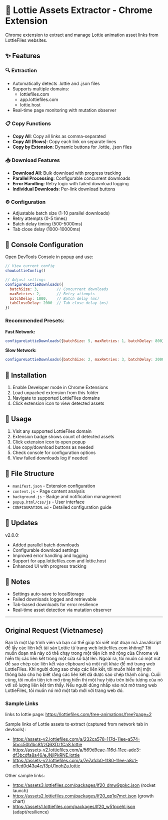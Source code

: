 # 🎪 Lottie Assets Extractor - Chrome Extension

Chrome extension to extract and manage Lottie animation asset links from LottieFiles websites.

## ✨ Features

### 🔍 Extraction
- Automatically detects .lottie and .json files
- Supports multiple domains:
  - lottiefiles.com
  - app.lottiefiles.com
  - lottie.host
- Real-time page monitoring with mutation observer

### 📋 Copy Functions
- **Copy All**: Copy all links as comma-separated
- **Copy All (Rows)**: Copy each link on separate lines
- **Copy by Extension**: Dynamic buttons for .lottie, .json files

### 📥 Download Features
- **Download All**: Bulk download with progress tracking
- **Parallel Processing**: Configurable concurrent downloads
- **Error Handling**: Retry logic with failed download logging
- **Individual Downloads**: Per-link download buttons

### ⚙️ Configuration
- Adjustable batch size (1-10 parallel downloads)
- Retry attempts (0-5 times)
- Batch delay timing (500-5000ms)
- Tab close delay (1000-10000ms)

## 🔧 Console Configuration

Open DevTools Console in popup and use:

```javascript
// View current config
showLottieConfig()

// Adjust settings
configureLottieDownloads({
  batchSize: 3,        // Concurrent downloads
  maxRetries: 2,       // Retry attempts  
  batchDelay: 1000,    // Batch delay (ms)
  tabCloseDelay: 2000  // Tab close delay (ms)
})
```

### Recommended Presets:

**Fast Network:**
```javascript
configureLottieDownloads({batchSize: 5, maxRetries: 1, batchDelay: 800})
```

**Slow Network:**
```javascript
configureLottieDownloads({batchSize: 2, maxRetries: 3, batchDelay: 2000})
```

## 🚀 Installation

1. Enable Developer mode in Chrome Extensions
2. Load unpacked extension from this folder
3. Navigate to supported LottieFiles domains
4. Click extension icon to view detected assets

## 🎯 Usage

1. Visit any supported LottieFiles domain
2. Extension badge shows count of detected assets
3. Click extension icon to open popup
4. Use copy/download buttons as needed
5. Check console for configuration options
6. View failed downloads log if needed

## 📁 File Structure

- `manifest.json` - Extension configuration
- `content.js` - Page content analysis
- `background.js` - Badge and notification management  
- `popup.html/css/js` - User interface
- `CONFIGURATION.md` - Detailed configuration guide

## 🔄 Updates

v2.0.0:
- Added parallel batch downloads
- Configurable download settings
- Improved error handling and logging
- Support for app.lottiefiles.com and lottie.host
- Enhanced UI with progress tracking

## 📝 Notes

- Settings auto-save to localStorage
- Failed downloads logged and retrievable
- Tab-based downloads for error resilience
- Real-time asset detection via mutation observer

---

## Original Request (Vietnamese)

Bạn là một lập trình viên và bạn có thể giúp tôi viết một đoạn mã JavaScript để lấy các liên kết tài sản Lottie từ trang web lottiefiles.com không? Tôi muốn đoạn mã này có thể chạy trong một tiện ích mở rộng của Chrome và hiển thị các liên kết trong một cửa sổ bật lên. Ngoài ra, tôi muốn có một nút để sao chép các liên kết vào clipboard và một nút khác để mở trang web LottieFiles. Khi người dùng sao chép các liên kết, tôi muốn hiển thị một thông báo cho họ biết rằng các liên kết đã được sao chép thành công. Cuối cùng, tôi muốn tiện ích mở rộng hiển thị một huy hiệu trên biểu tượng của nó với số lượng liên kết tìm thấy. Nếu người dùng nhấp vào nút mở trang web LottieFiles, tôi muốn nó mở một tab mới với trang web đó.

### Sample Links

links to lottie page: https://lottiefiles.com/free-animations/free?page=2

Sample links of Lottie assets to extract (captured from network tab in devtools):
- https://assets-v2.lottiefiles.com/a/232ca578-117d-11ee-a574-5bcc50b1bc8f/zQ6XDzfCaS.lottie
- https://assets-v2.lottiefiles.com/a/569d9eae-116d-11ee-ade3-df3bcdfa8a46/eJNjiPkRNE.lottie
- https://assets-v2.lottiefiles.com/a/7e7afcb0-1180-11ee-a8c1-effed0d43a4c/f3pU1nohZa.lottie

Other sample links:
- https://assets3.lottiefiles.com/packages/lf20_dmw9ppkc.json (rocket launch)
- https://assets2.lottiefiles.com/packages/lf20_qp1q7mct.json (growth chart)
- https://assets1.lottiefiles.com/packages/lf20_w51pcehl.json (adapt/resilience)

